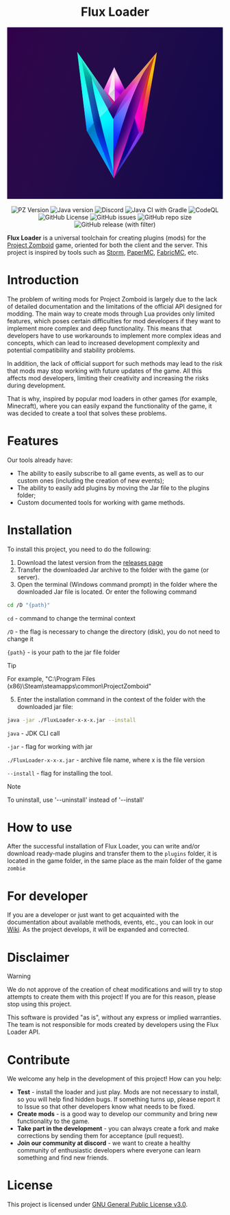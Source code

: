 <div align="center">
    <h1>Flux Loader</h1>
    <img src="docs/images/FluxLoader.png" height="400px">
</div>

<p align="center">
    <img alt="PZ Version" src="https://img.shields.io/badge/Project_Zomboid-v41.78.16-blue">
    <img alt="Java version" src="https://img.shields.io/badge/Java-17-orange">
    <a href="https://discord.gg/BwSuTdEGJ4" style="text-decoration: none;">
         <img alt="Discord" src="https://img.shields.io/discord/1174285070761197599.svg?label=&logo=discord&logoColor=ffffff&color=7389D8&labelColor=6A7EC2">
    </a>
    <a href="https://github.com/xLorey/FluxLoader-PZ/actions/workflows/gradle.yml" style="text-decoration: none;">
         <img alt="Java CI with Gradle" src="https://github.com/xLorey/FluxLoader-PZ/actions/workflows/gradle.yml/badge.svg">
    </a>
    <a href="https://github.com/xLorey/FluxLoader-PZ/actions/workflows/codeql.yml" style="text-decoration: none;">
         <img alt="CodeQL" src="https://github.com/xLorey/FluxLoader-PZ/actions/workflows/codeql.yml/badge.svg">
    </a>
    <img alt="GitHub License" src="https://img.shields.io/github/license/xLorey/FluxLoader-PZ">
    <img alt="GitHub issues" src="https://img.shields.io/github/issues-raw/xlorey/FluxLoader-PZ">
    <img alt="GitHub repo size" src="https://img.shields.io/github/repo-size/xlorey/FluxLoader-PZ">
    <img alt="GitHub release (with filter)" src="https://img.shields.io/github/v/release/xlorey/FluxLoader-PZ">
</p>

**Flux Loader** is a universal toolchain for creating plugins (mods) for the [Project Zomboid](https://store.steampowered.com/app/108600/Project_Zomboid/) game, oriented for both the client and the server. 
This project is inspired by tools such as [Storm](https://github.com/pzstorm/storm), [PaperMC](https://github.com/PaperMC/Paper), [FabricMC](https://github.com/FabricMC/fabric), etc.

# Introduction
The problem of writing mods for Project Zomboid is largely due to the lack of detailed documentation and the limitations of the official API designed for modding. The main way to create mods through Lua provides only limited features, which poses certain difficulties for mod developers if they want to implement more complex and deep functionality. This means that developers have to use workarounds to implement more complex ideas and concepts, which can lead to increased development complexity and potential compatibility and stability problems. 

In addition, the lack of official support for such methods may lead to the risk that mods may stop working with future updates of the game. All this affects mod developers, limiting their creativity and increasing the risks during development.

That is why, inspired by popular mod loaders in other games (for example, Minecraft), where you can easily expand the functionality of the game, it was decided to create a tool that solves these problems.

# Features
Our tools already have:
- The ability to easily subscribe to all game events, as well as to our custom ones (including the creation of new events);
- The ability to easily add plugins by moving the Jar file to the plugins folder;
- Custom documented tools for working with game methods.

# Installation
To install this project, you need to do the following:
1) Download the latest version from the [releases page](https://github.com/xLorey/FluxLoader-PZ/releases)
2) Transfer the downloaded Jar archive to the folder with the game (or server).
3) Open the terminal (Windows command prompt) in the folder where the downloaded Jar file is located. Or enter the following command
```bash
cd /D "{path}"
```
``cd`` - command to change the terminal context

``/D`` - the flag is necessary to change the directory (disk), you do not need to change it

``{path}`` - is your path to the jar file folder

> [!TIP]
> For example, "C:\Program Files (x86)\Steam\steamapps\common\ProjectZomboid"

5) Enter the installation command in the context of the folder with the downloaded jar file:
```bash
java -jar ./FluxLoader-x-x-x.jar --install
```
``java`` - JDK CLI call

``-jar`` - flag for working with jar

``./FluxLoader-x-x-x.jar`` - archive file name, where x is the file version

``--install`` - flag for installing the tool.

> [!NOTE]
> To uninstall, use '--uninstall' instead of '--install'

# How to use
After the successful installation of Flux Loader, you can write and/or download ready-made plugins and transfer them to the `plugins` folder, it is located in the game folder, in the same place as the main folder of the game `zombie`

# For developer
If you are a developer or just want to get acquainted with the documentation about available methods, events, etc., you can look in our [Wiki](docs/Wiki.md). As the project develops, it will be expanded and corrected.

# Disclaimer
> [!WARNING]
> We do not approve of the creation of cheat modifications and will try to stop attempts to create them with this project!
> If you are for this reason, please stop using this project.

This software is provided "as is", without any express or implied warranties. The team is not responsible for mods created by developers using the Flux Loader API.

# Contribute
We welcome any help in the development of this project! How can you help:
- **Test** - install the loader and just play. Mods are not necessary to install, so you will help find hidden bugs. If something turns up, please report it to Issue so that other developers know what needs to be fixed.
- **Create mods** - is a good way to develop our community and bring new functionality to the game.
- **Take part in the development** - you can always create a fork and make corrections by sending them for acceptance (pull request).
- **Join our community at discord** - we want to create a healthy community of enthusiastic developers where everyone can learn something and find new friends.

# License 
This project is licensed under [GNU General Public License v3.0](https://github.com/xLorey/FluxLoader-PZ/blob/master/LICENSE).
